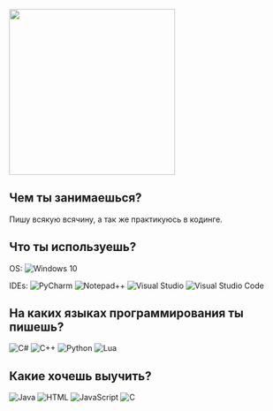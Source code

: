 <img src="https://c.tenor.com/mFX0gzBmX68AAAAC/tenor.gif" width="300">

## Чем ты занимаешься?
Пишу всякую всячину, а так же практикуюсь в кодинге.

## Что ты используешь?
OS: ![Windows 10](https://img.shields.io/badge/Windows%2010-0078D6?logo=windows10&logoColor=fff)

IDEs: ![PyCharm](https://img.shields.io/badge/PyCharm-143?logo=pycharm&logoColor=black&color=black&labelColor=green) ![Notepad++](https://img.shields.io/badge/Notepad++-90E59A.svg?&logo=notepad%2b%2b&logoColor=black) ![Visual Studio](https://img.shields.io/badge/Visual%20Studio-5C2D91.svg?&logo=visual-studio&logoColor=white) ![Visual Studio Code](https://img.shields.io/badge/Visual%20Studio%20Code-0078d7.svg?logo=visual-studio-code&logoColor=white)

## На каких языках программирования ты пишешь?
![C#](https://img.shields.io/badge/C%23-lime?logo=csharp&logoColor=white) ![C++](https://img.shields.io/badge/C%2B%2B-blue?logo=c%2B%2B&logoColor=white) ![Python](https://img.shields.io/badge/Python-3776AB?logo=python&logoColor=fff) ![Lua](https://img.shields.io/badge/Lua-%232C2D72.svg?logo=lua&logoColor=white)

## Какие хочешь выучить?
![Java](https://img.shields.io/badge/Java-%23ED8B00.svg?logo=openjdk&logoColor=white) ![HTML](https://img.shields.io/badge/HTML-%23E34F26.svg?logo=html5&logoColor=white) ![JavaScript](https://img.shields.io/badge/JavaScript-F7DF1E?logo=javascript&logoColor=000) ![C](https://img.shields.io/badge/C-00599C?logo=c&logoColor=white)
